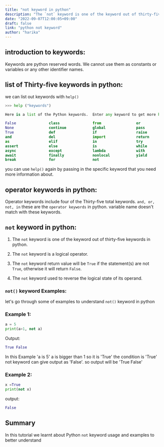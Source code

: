 ```yaml
---
title: "not keyword in python"
description: "The `not` keyword is one of the keyword out of thirty-five keywords in python""
date: "2022-09-07T12:00:05+09:00"
draft: false
link: "python not keyword"
author: "harika"
---
```


## introduction to keywords:
Keywords are python reserved words.
We cannot use them as constants or variables or any other identifier names.

## list of Thirty-five keywords in python:
we can list out keywords with `help()` 

```python
>>> help ("keywords")

Here is a list of the Python keywords.  Enter any keyword to get more help.

False               class               from                or
None                continue            global              pass
True                def                 if                  raise
and                 del                 import              return
as                  elif                in                  try
assert              else                is                  while
async               except              lambda              with
await               finally             nonlocal            yield
break               for                 not                 
```

you can use `help()` again by passing in the specific keyword that you need more information about. 


## operator keywords in python:
Operator keywords include four of the Thirty-five  total keywords. 
`and, or, not, in`  these are the `operator keywords` in python.
variable name doesn't match with these keywords.

## `not` keyword in python:

1. The `not` keyword is one of the keyword out of thirty-five keywords in python.
2. The `not` keyword is a logical operator.

3. The `not` keyword return value will be `True` if the statement(s) are not `True`, otherwise it will return `False`.
4. The `not` keyword used to reverse the logical state of its operand.

### `not()` keyword Examples:

let's go through some of examples to understand `not()` keyword in python

### Example 1:

```python
a = 5
print(a>1, not a)
```
Output:

```python
True False
```
In this Example 'a is 5' 
a is bigger than 1 so it is 'True'
the condition is 'True' not keyword can give output as 'False'.
so output will be 'True False'

### Example 2:

```python
x =True
print(not x)
```
output:

```python
False
```

## Summary
In this tutorial we learnt about Python `not` keyword usage and examples to better understand